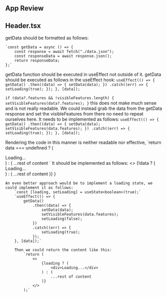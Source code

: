 ## App Review

## Header.tsx

getData should be formatted as follows: 

    `const getData = async () => {
        const response = await fetch("./data.json");
        const responseData = await response.json();
        return responseData;
    };`
getData function should be executed in useEffect not outside of it.
getData should be executed as follows in the useEffect hook:
    `useEffect(() => {
        getData()
            .then((data) => {
                setData(data);
            })
            .catch((err) => {
                setLoading(true);
            });
    }, [data]);`

`if (data?.features && !visibleFeatures.length) {
  setVisibleFeatures(data?.features);
}` this does not make much sense and is not really readable. We could instead grab the data from the getData response and set the visibleFeatures from there no need to repeat ourselves here. It needs to be implemented as follows:
    `useEffect(() => {
        getData()
            .then((data) => {
                setData(data);
                setVisibleFeatures(data.features);
            })
            .catch((err) => {
                setLoading(true);
            });
    }, [data]);`

Rendering the code in this manner is neither readable nor effective, 
`return data === undefined ? (
<div>Loading...</div>
) : (
    ...rest of content
    `
It should be implemented as follows:
    <>
        {!data ? (
            <div>Loading...</div>
        ) : (
            ...rest of content
        )}
        }
    </>

    An even better approach would be to implement a loading state, we could implement it as follows:
        `const [loading, setLoading] = useState<boolean>(true);`
        `useEffect(() => {
            getData()
                .then((data) => {
                    setData(data);
                    setVisibleFeatures(data.features);
                    setLoading(false);
                })
                .catch((err) => {
                    setLoading(true);
                });
        }, [data]);`

        Then we could return the content like this:
            `return (
                <>
                    {loading ? (
                        <div>Loading...</div>
                    ) : (
                        ...rest of content
                    )}
                </>
            );`
